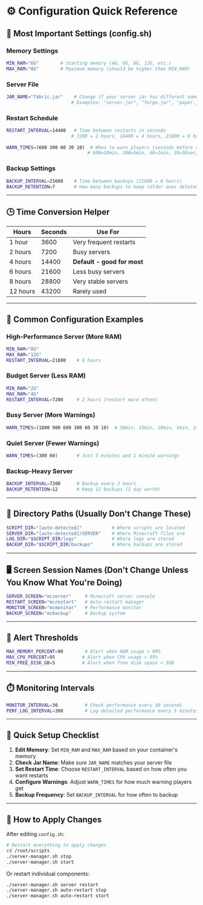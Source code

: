 # ⚙️ Configuration Quick Reference

## 📝 Most Important Settings (config.sh)

### Memory Settings
```bash
MIN_RAM="6G"        # Starting memory (4G, 6G, 8G, 12G, etc.)
MAX_RAM="8G"        # Maximum memory (should be higher than MIN_RAM)
```

### Server File
```bash  
JAR_NAME="fabric.jar"    # Change if your server jar has different name
                        # Examples: "server.jar", "forge.jar", "paper.jar"
```

### Restart Schedule
```bash
RESTART_INTERVAL=14400   # Time between restarts in seconds
                        # 7200 = 2 hours, 14400 = 4 hours, 21600 = 6 hours
                        
WARN_TIMES=(600 300 60 30 10)  # When to warn players (seconds before restart)
                              # 600=10min, 300=5min, 60=1min, 30=30sec, 10=10sec
```

### Backup Settings
```bash
BACKUP_INTERVAL=21600    # Time between backups (21600 = 6 hours)
BACKUP_RETENTION=7       # How many backups to keep (older ones deleted)
```

---

## 🕒 Time Conversion Helper

| Hours | Seconds | Use For |
|-------|---------|---------|
| 1 hour | 3600 | Very frequent restarts |
| 2 hours | 7200 | Busy servers |
| 4 hours | 14400 | **Default - good for most** |
| 6 hours | 21600 | Less busy servers |
| 8 hours | 28800 | Very stable servers |
| 12 hours | 43200 | Rarely used |

---

## 🔧 Common Configuration Examples

### High-Performance Server (More RAM)
```bash
MIN_RAM="8G"
MAX_RAM="12G"
RESTART_INTERVAL=21600    # 6 hours
```

### Budget Server (Less RAM)
```bash
MIN_RAM="2G"
MAX_RAM="4G"
RESTART_INTERVAL=7200     # 2 hours (restart more often)
```

### Busy Server (More Warnings)
```bash
WARN_TIMES=(1800 900 600 300 60 30 10)  # 30min, 15min, 10min, 5min, 1min, 30s, 10s
```

### Quiet Server (Fewer Warnings)
```bash
WARN_TIMES=(300 60)       # Just 5 minutes and 1 minute warnings
```

### Backup-Heavy Server
```bash
BACKUP_INTERVAL=7200      # Backup every 2 hours
BACKUP_RETENTION=12       # Keep 12 backups (1 day worth)
```

---

## 📂 Directory Paths (Usually Don't Change These)

```bash
SCRIPT_DIR="[auto-detected]"           # Where scripts are located
SERVER_DIR="[auto-detected]/SERVER"    # Where Minecraft files are
LOG_DIR="$SCRIPT_DIR/logs"             # Where logs are stored
BACKUP_DIR="$SCRIPT_DIR/backups"       # Where backups are stored
```

---

## 🖥️ Screen Session Names (Don't Change Unless You Know What You're Doing)

```bash
SERVER_SCREEN="mcserver"     # Minecraft server console
RESTART_SCREEN="mcrestart"   # Auto-restart manager
MONITOR_SCREEN="mcmonitor"   # Performance monitor
BACKUP_SCREEN="mcbackup"     # Backup system
```

---

## 🚨 Alert Thresholds

```bash
MAX_MEMORY_PERCENT=90        # Alert when RAM usage > 90%
MAX_CPU_PERCENT=95          # Alert when CPU usage > 95%
MIN_FREE_DISK_GB=5          # Alert when free disk space < 5GB
```

---

## ⏱️ Monitoring Intervals

```bash
MONITOR_INTERVAL=30          # Check performance every 30 seconds
PERF_LOG_INTERVAL=300        # Log detailed performance every 5 minutes
```

---

## 🎯 Quick Setup Checklist

1. **Edit Memory**: Set `MIN_RAM` and `MAX_RAM` based on your container's memory
2. **Check Jar Name**: Make sure `JAR_NAME` matches your server file
3. **Set Restart Time**: Choose `RESTART_INTERVAL` based on how often you want restarts
4. **Configure Warnings**: Adjust `WARN_TIMES` for how much warning players get
5. **Backup Frequency**: Set `BACKUP_INTERVAL` for how often to backup

---

## 🔄 How to Apply Changes

After editing `config.sh`:

```bash
# Restart everything to apply changes
cd /root/scripts
./server-manager.sh stop
./server-manager.sh start
```

Or restart individual components:
```bash
./server-manager.sh server restart
./server-manager.sh auto-restart stop
./server-manager.sh auto-restart start
```

